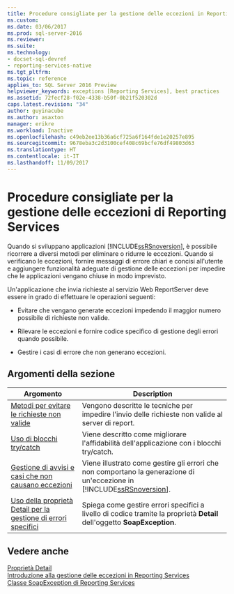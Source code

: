 ```yaml
---
title: Procedure consigliate per la gestione delle eccezioni in Reporting Services | Microsoft Docs
ms.custom: 
ms.date: 03/06/2017
ms.prod: sql-server-2016
ms.reviewer: 
ms.suite: 
ms.technology:
- docset-sql-devref
- reporting-services-native
ms.tgt_pltfrm: 
ms.topic: reference
applies_to: SQL Server 2016 Preview
helpviewer_keywords: exceptions [Reporting Services], best practices
ms.assetid: 72fecf28-f02e-4338-b50f-0b21f520302d
caps.latest.revision: "34"
author: guyinacube
ms.author: asaxton
manager: erikre
ms.workload: Inactive
ms.openlocfilehash: c49eb2ee13b36a6cf725a6f164fde1e20257e895
ms.sourcegitcommit: 9678eba3c2d3100cef408c69bcfe76df49803d63
ms.translationtype: HT
ms.contentlocale: it-IT
ms.lasthandoff: 11/09/2017
---
```

# <a name="best-practices-for-reporting-services-exception-handling"></a>Procedure consigliate per la gestione delle eccezioni di Reporting Services
  Quando si sviluppano applicazioni [!INCLUDE[ssRSnoversion](../../../includes/ssrsnoversion-md.md)], è possibile ricorrere a diversi metodi per eliminare o ridurre le eccezioni. Quando si verificano le eccezioni, fornire messaggi di errore chiari e concisi all'utente e aggiungere funzionalità adeguate di gestione delle eccezioni per impedire che le applicazioni vengano chiuse in modo imprevisto.  
  
 Un'applicazione che invia richieste al servizio Web ReportServer deve essere in grado di effettuare le operazioni seguenti:  
  
-   Evitare che vengano generate eccezioni impedendo il maggior numero possibile di richieste non valide.  
  
-   Rilevare le eccezioni e fornire codice specifico di gestione degli errori quando possibile.  
  
-   Gestire i casi di errore che non generano eccezioni.  
  
## <a name="in-this-section"></a>Argomenti della sezione  
  
|Argomento|Description|  
|-----------|-----------------|  
|[Metodi per evitare le richieste non valide](../../../reporting-services/report-server-web-service-net-framework-exception-handling/best-practices/preventing-invalid-requests.md)|Vengono descritte le tecniche per impedire l'invio delle richieste non valide al server di report.|  
|[Uso di blocchi try/catch](../../../reporting-services/report-server-web-service-net-framework-exception-handling/best-practices/using-try-and-catch-blocks.md)|Viene descritto come migliorare l'affidabilità dell'applicazione con i blocchi try/catch.|  
|[Gestione di avvisi e casi che non causano eccezioni](../../../reporting-services/report-server-web-service-net-framework-exception-handling/best-practices/handling-warnings-and-cases-that-do-not-cause-exceptions.md)|Viene illustrato come gestire gli errori che non comportano la generazione di un'eccezione in [!INCLUDE[ssRSnoversion](../../../includes/ssrsnoversion-md.md)].|  
|[Uso della proprietà Detail per la gestione di errori specifici](../../../reporting-services/report-server-web-service-net-framework-exception-handling/best-practices/using-the-detail-property-to-handle-specific-errors.md)|Spiega come gestire errori specifici a livello di codice tramite la proprietà **Detail** dell'oggetto **SoapException**.|  
  
## <a name="see-also"></a>Vedere anche  
 [Proprietà Detail](../../../reporting-services/report-server-web-service-net-framework-exception-handling/soapexception-class/detail-property.md)   
 [Introduzione alla gestione delle eccezioni in Reporting Services](../../../reporting-services/report-server-web-service-net-framework-exception-handling/introducing-exception-handling-in-reporting-services.md)   
 [Classe SoapException di Reporting Services](../../../reporting-services/report-server-web-service-net-framework-exception-handling/soapexception-class/reporting-services-soapexception-class.md)  
  
  
